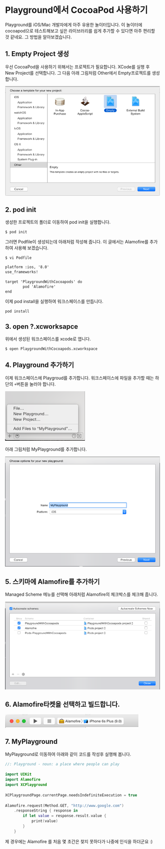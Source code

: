 # Playground에서 CocoaPod 사용하기

Playground를 iOS/Mac 개발자에게 아주 유용한 놀이터입니다. 이 놀이터에 cocoapod으로 테스트해보고 싶은 라이브러리를 쉽게 추가할 수 있다면 아주 편리할 것 같네요. 그 방법을 알아보겠습니다.

## 1. Empty Project 생성

우선 CocoaPod을 사용하기 위해서는 프로젝트가 필요합니다. XCode를 실행 후 New Project를 선택합니다. 그 다음 아래 그림처럼 Other에서 Empty프로젝트를 생성합니다.

![](art/img01.png)

## 2. pod init

생성한 프로젝트의 폴더로 이동하여 pod init을 실행합니다.

```
$ pod init
```

그러면 Podfile이 생성되는데 아래처럼 작성해 줍니다. 이 글에서는 Alamofire를 추가하여 사용해 보겠습니다.

```
$ vi Podfile
```

```
platform :ios, '8.0'
use_frameworks!

target 'PlaygroundWithCocoapods' do
        pod 'Alamofire'
end
```

이제 pod install을 실행하여 워크스페이스를 만듭니다.

```
pod install
```


## 3. open ?.xcworksapce

위에서 생성된 워크스페이스를 xcode로 엽니다.

```
$ open PlaygroundWithCocoapods.xcworkspace
```

## 4. Playground 추가하기

이제 워크스페이스에 Playgroud를 추가합니다. 워크스페이스에 파일을 추가할 때는 하단의 `+`버튼을 눌러야 합니다.

![](art/img02.png)

아래 그림처럼 MyPlayground를 추가합니다.

![](art/img03.png)

## 5. 스키마에 Alamofire를 추가하기

Managed Scheme 메뉴를 선택해 아래처럼 Alamofire의 체크박스를 체크해 줍니다.

![](art/img04.png)

## 6. Alamofire타켓을 선택하고 빌드합니다.

![](art/img05.png)

## 7. MyPlayground

MyPlayground로 이동하여 아래와 같이 코드를 작성후 실행해 봅니다.

```swift
//: Playground - noun: a place where people can play

import UIKit
import Alamofire
import XCPlayground

XCPlaygroundPage.currentPage.needsIndefiniteExecution = true

Alamofire.request(Method.GET, "http://www.google.com")
    .responseString { response in
        if let value = response.result.value {
            print(value)
        }
    }
```

제 경우에는 Alamofire 를 처음 몇 초간은 찾지 못하다가 나중에 인식을 하더군요 :)